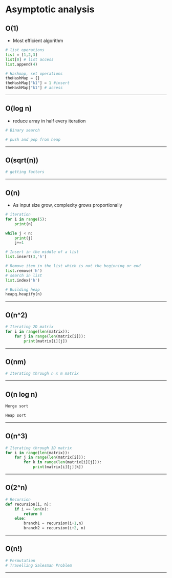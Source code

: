 # Asymptotic analysis

## O(1)
- Most efficient algorithm
```python
# list operations
list = [1,2,3]
list[0] # list access
list.append(4)
```
```python
# Hashmap, set operations
theHashMap = {}
theHashMap["k1"] = 1 #insert
theHashMap["k1"] # access
```
---
## O(log n)
- reduce array in half every iteration
```python
# Binary search
```
```python
# push and pop from heap
```
---
## O(sqrt(n))
```python
# getting factors
```
---
## O(n)
- As input size grow, complexity grows proportionally
```python
# iteration
for i in range(5):
    print(n)

while j < n:
    print(j)
    j+=1
```
```python
# Insert in the middle of a list
list.insert(3,'h')

# Remove item in the list which is not the beginning or end
list.remove('h')
# search in list
list.index('h')
```
```python
# Building heap
heapq.heapify(n)
```
---
## O(n^2)
```python
# Iterating 2D matrix
for i in range(len(matrix)):
    for j in range(len(matrix[i])):
        print(matrix[i][j])
```
---
## O(nm)
```python
# Iterating through n x m matrix
```
---
## O(n log n)
```python
Merge sort
```
```python
Heap sort
```
---
## O(n^3)
```python
# Iterating through 3D matrix
for i in range(len(matrix)):
    for j in range(len(matrix[i])):
        for k in range(len(matrix[i][j])):
            print(matrix[i][j][k])
```
---
## O(2^n)
```python
# Recursion
def recursion(i, n):
    if i == len(n):
        return 0
    else:
        branch1 = recursion(i+1,n)
        branch2 = recursion(i+2, n)
```
---
## O(n!)
```python
# Permutation
# Travelling Salesman Problem
```
---